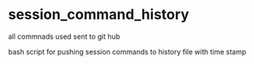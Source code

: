 # session_command_history
all commnads used sent to git hub

bash script for pushing session commands to history file with time stamp
